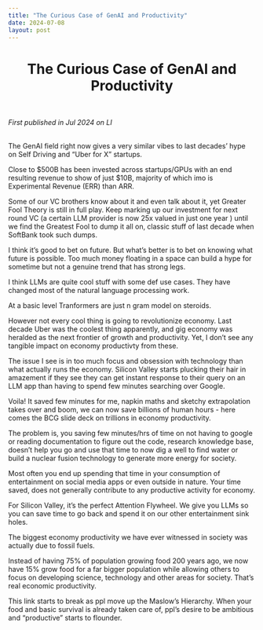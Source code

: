 ```yaml
---
title: "The Curious Case of GenAI and Productivity"
date: 2024-07-08
layout: post
---
```


<div align="center">
  <h1><strong>The Curious Case of GenAI and Productivity</strong></h1>
</div>

<br> <!-- Adds extra spacing -->


*First published in Jul 2024 on LI*<br><br>


The GenAI field right now gives a very similar vibes to last decades’ hype on Self Driving and “Uber for X” startups. 

Close to $500B has been invested across startups/GPUs with an end resulting revenue to show of just $10B, majority of which imo is Experimental Revenue (ERR) than ARR. 

Some of our VC brothers know about it and even talk about it, yet Greater Fool Theory is still in full play. Keep marking up our investment for next round VC (a certain LLM provider is now 25x valued in just one year ) until we find the Greatest Fool to dump it all on, classic stuff of last decade when SoftBank took such dumps. 

I think it’s good to bet on future. But what’s better is to bet on knowing what future is possible. Too much money floating in a space can build a hype for sometime but not a genuine trend that has strong legs.

I think LLMs are quite cool stuff with some def use cases. They have changed most of the natural language processing work.

At a basic level Tranformers are just n gram model on steroids.

However not every cool thing is going to revolutionize economy. Last decade Uber was the coolest thing apparently, and gig economy was heralded as the next frontier of growth and productivity. Yet, I don’t see any tangible impact on economy productivty from these. 

The issue I see is in too much focus and obsession with technology than what actually runs the economy. Silicon Valley starts plucking their hair in amazement if they see they can get instant response to their query on an LLM app than having to spend few minutes searching over Google. 

Voila! It saved few minutes for me, napkin maths and sketchy extrapolation takes over and boom, we can now save billions of human hours - here comes the BCG slide deck on trillions in economy productivity. 

The problem is, you saving few minutes/hrs of time on not having to google or reading documentation to figure out the code, research knowledge base, doesn’t help you go and use that time to now dig a well to find water or build a nuclear fusion technology to generate more energy for society. 

Most often you end up spending that time in your consumption of entertainment on social media apps or even outside in nature. Your time saved, does not generally contribute to any productive activity for economy. 

For Silicon Valley, it’s the perfect Attention Flywheel. We give you LLMs so you can save time to go back and spend it on our other entertainment sink holes. 

The biggest economy productivity we have ever witnessed in society was actually due to fossil fuels. 

Instead of having 75% of population growing food 200 years ago, we now have 15% grow food for a far bigger population while allowing others to focus on developing science, technology and other areas for society. That’s real economic productivity. 

This link starts to break as ppl move up the Maslow’s Hierarchy. When your food and basic survival is already taken care of, ppl’s desire to be ambitious and “productive” starts to flounder.
